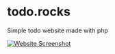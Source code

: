 # todo.rocks
Simple todo website made with php

[![Website Screenshot](https://imgur.com/a/Uz8t5SF "Website Screenshot")](https://todo.rocks "Website Screenshot")